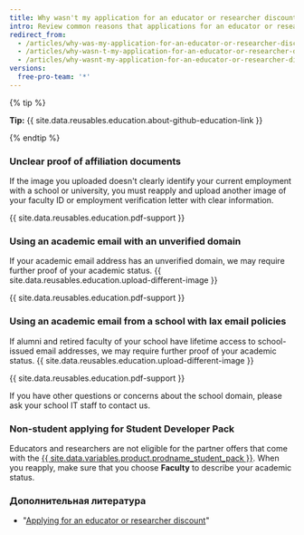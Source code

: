 ```yaml
---
title: Why wasn't my application for an educator or researcher discount approved?
intro: Review common reasons that applications for an educator or researcher discount are not approved and learn tips for reapplying successfully.
redirect_from:
  - /articles/why-was-my-application-for-an-educator-or-researcher-discount-denied/
  - /articles/why-wasn-t-my-application-for-an-educator-or-researcher-discount-approved
  - /articles/why-wasnt-my-application-for-an-educator-or-researcher-discount-approved
versions:
  free-pro-team: '*'
---
```


{% tip %}

**Tip:** {{ site.data.reusables.education.about-github-education-link }}

{% endtip %}

### Unclear proof of affiliation documents

If the image you uploaded doesn't clearly identify your current employment with a school or university, you must reapply and upload another image of your faculty ID or employment verification letter with clear information.

{{ site.data.reusables.education.pdf-support }}

### Using an academic email with an unverified domain

If your academic email address has an unverified domain, we may require further proof of your academic status. {{ site.data.reusables.education.upload-different-image }}

{{ site.data.reusables.education.pdf-support }}

### Using an academic email from a school with lax email policies

If alumni and retired faculty of your school have lifetime access to school-issued email addresses, we may require further proof of your academic status. {{ site.data.reusables.education.upload-different-image }}

{{ site.data.reusables.education.pdf-support }}

If you have other questions or concerns about the school domain, please ask your school IT staff to contact us.

### Non-student applying for Student Developer Pack

Educators and researchers are not eligible for the partner offers that come with the [{{ site.data.variables.product.prodname_student_pack }}](https://education.github.com/pack). When you reapply, make sure that you choose **Faculty** to describe your academic status.

### Дополнительная литература

- "[Applying for an educator or researcher discount](/articles/applying-for-an-educator-or-researcher-discount)"
